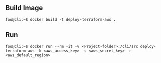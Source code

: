 ## Build Image

```console
foo@cli:~$ docker build -t deploy-terraform-aws .
```

## Run

```console
foo@cli:~$ docker run --rm -it -v <Project-folder>:/cli/src deploy-terraform-aws -k <aws_access_key> -s <aws_secret_key> -r <aws_default_region>
```
